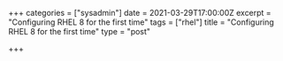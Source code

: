 +++
categories = ["sysadmin"]
date = 2021-03-29T17:00:00Z
excerpt = "Configuring RHEL 8 for the first time"
tags = ["rhel"]
title = "Configuring RHEL 8 for the first time"
type = "post"

+++
